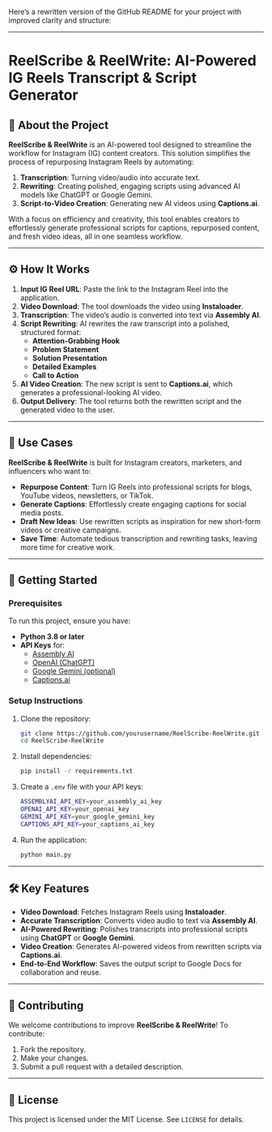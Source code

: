 Here’s a rewritten version of the GitHub README for your project with improved clarity and structure:

---

# **ReelScribe & ReelWrite: AI-Powered IG Reels Transcript & Script Generator**

## 📖 **About the Project**
**ReelScribe & ReelWrite** is an AI-powered tool designed to streamline the workflow for Instagram (IG) content creators. This solution simplifies the process of repurposing Instagram Reels by automating:
1. **Transcription**: Turning video/audio into accurate text.
2. **Rewriting**: Creating polished, engaging scripts using advanced AI models like ChatGPT or Google Gemini.
3. **Script-to-Video Creation**: Generating new AI videos using **Captions.ai**.

With a focus on efficiency and creativity, this tool enables creators to effortlessly generate professional scripts for captions, repurposed content, and fresh video ideas, all in one seamless workflow.

---

## ⚙️ **How It Works**

1. **Input IG Reel URL**: Paste the link to the Instagram Reel into the application.
2. **Video Download**: The tool downloads the video using **Instaloader**.
3. **Transcription**: The video’s audio is converted into text via **Assembly AI**.
4. **Script Rewriting**: AI rewrites the raw transcript into a polished, structured format:
   - **Attention-Grabbing Hook**
   - **Problem Statement**
   - **Solution Presentation**
   - **Detailed Examples**
   - **Call to Action**
5. **AI Video Creation**: The new script is sent to **Captions.ai**, which generates a professional-looking AI video.
6. **Output Delivery**: The tool returns both the rewritten script and the generated video to the user.

---

## 🎯 **Use Cases**

**ReelScribe & ReelWrite** is built for Instagram creators, marketers, and influencers who want to:
- **Repurpose Content**: Turn IG Reels into professional scripts for blogs, YouTube videos, newsletters, or TikTok.
- **Generate Captions**: Effortlessly create engaging captions for social media posts.
- **Draft New Ideas**: Use rewritten scripts as inspiration for new short-form videos or creative campaigns.
- **Save Time**: Automate tedious transcription and rewriting tasks, leaving more time for creative work.

---

## 🚀 **Getting Started**

### **Prerequisites**
To run this project, ensure you have:
- **Python 3.8 or later**
- **API Keys** for:
  - [Assembly AI](https://www.assemblyai.com/)
  - [OpenAI (ChatGPT)](https://platform.openai.com/signup/)
  - [Google Gemini (optional)](https://cloud.google.com/ai/gemini)
  - [Captions.ai](https://captions.ai/)

### **Setup Instructions**
1. Clone the repository:
   ```bash
   git clone https://github.com/yourusername/ReelScribe-ReelWrite.git
   cd ReelScribe-ReelWrite
   ```

2. Install dependencies:
   ```bash
   pip install -r requirements.txt
   ```

3. Create a `.env` file with your API keys:
   ```bash
   ASSEMBLYAI_API_KEY=your_assembly_ai_key
   OPENAI_API_KEY=your_openai_key
   GEMINI_API_KEY=your_google_gemini_key
   CAPTIONS_API_KEY=your_captions_ai_key
   ```

4. Run the application:
   ```bash
   python main.py
   ```

---

## 🛠️ **Key Features**

- **Video Download**: Fetches Instagram Reels using **Instaloader**.
- **Accurate Transcription**: Converts video audio to text via **Assembly AI**.
- **AI-Powered Rewriting**: Polishes transcripts into professional scripts using **ChatGPT** or **Google Gemini**.
- **Video Creation**: Generates AI-powered videos from rewritten scripts via **Captions.ai**.
- **End-to-End Workflow**: Saves the output script to Google Docs for collaboration and reuse.

---

## 🤝 **Contributing**
We welcome contributions to improve **ReelScribe & ReelWrite**! To contribute:
1. Fork the repository.
2. Make your changes.
3. Submit a pull request with a detailed description.

---

## 📝 **License**
This project is licensed under the MIT License. See `LICENSE` for details.
